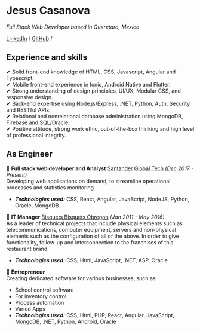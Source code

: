 # Jesus Casanova 
_Full Stack Web Developer based in Queretaro, Mexico_ <br>

[LinkedIn](https://www.linkedin.com/in/jesus-casanova/) / [GitHub](https://github.com/jesusca17/) /

## Experience and skills <br>

✔ Solid front-end knowledge of HTML, CSS, Javascript, Angular and Typescript.<br>
✔ Mobile front-end experience in Ionic, Android Native and Flutter.<br>
✔ Strong understanding of design principles, UI/UX, Modular CSS, and responsive design.<br>
✔ Back-end expertise using Node.js/Express, .NET, Python, Auth, Security and RESTful APIs.<br>
✔ Relational and nonrelational database administration using MongoDB, Firebase and SQL/Oracle.<br>
✔ Positive attitude, strong work ethic, out-of-the-box thinking and high level of professional integrity.<br>

## As Engineer <br>

🔹 **Full stack web developer and Analyst** [Santander Global Tech](https://santandergto.com) _(Dec 2017 - Present)_ <br>
Developing web applications on demand, to streamline operational processes and statistics monitoring
- **_Technologies used:_** CSS, React, Angular, JavaScript, NodeJS, Python, Oracle, MongoDB.

🔹 **IT Manager** [Bisquets Bisquets Obregon](https://bisquetsobregon.com) _(Jan 2011 - May 2016)_ <br>
As a leader of technical projects that include physical elements such as telecommunications, computer equipment, servers and non-physical elements such as the configuration of all of the above. In order to give functionality, follow-up and interconnection to the franchises of this restaurant brand.
- **_Technologies used:_** CSS, Html, JavaScript, .NET, ASP, Oracle

🔹 **Entrepreneur** <br>
Creating dedicated software for various businesses, such as:
- School control software
- For inventory control
- Process automation
- Varied Apps
- **_Technologies used:_** CSS, Html, PHP, React, Angular, JavaScript, MongoDB, .NET, Python, Android, Oracle
